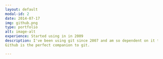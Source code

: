 ```yaml
---
layout: default
modal-id: 2
date: 2014-07-17
img: github.png
type: portfolio
alt: image-alt
experience: Started using in in 2009
description: I've been using git since 2007 and am so dependent on it that I have the motto: "if it is not tracked by git, it does not exist".
Github is the perfect companion to git.

---
```

